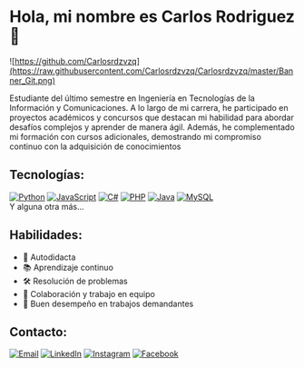 # Hola, mi nombre es Carlos Rodriguez 👋

![https://github.com/Carlosrdzvzq](https://raw.githubusercontent.com/Carlosrdzvzq/Carlosrdzvzq/master/Banner_Git.png)

Estudiante del último semestre en Ingeniería en Tecnologías de la Información y Comunicaciones.
A lo largo de mi carrera, he participado en proyectos académicos y concursos que destacan mi
habilidad para abordar desafíos complejos y aprender de manera ágil. Además, he
complementado mi formación con cursos adicionales, demostrando mi compromiso continuo con
la adquisición de conocimientos

## Tecnologías:
  [![Python](https://img.shields.io/badge/Python-yellow?style=for-the-badge&logo=python&logoColor=white&labelColor=101010)]()
  [![JavaScript](https://img.shields.io/badge/JavaScript-F7DF1E?style=for-the-badge&logo=javascript&logoColor=white&labelColor=101010)]()
  [![C#](https://img.shields.io/badge/C%23-239120?style=for-the-badge&logo=c-sharp&logoColor=white&labelColor=101010)]()
  [![PHP](https://img.shields.io/badge/PHP-777BB4?style=for-the-badge&logo=php&logoColor=white&labelColor=101010)]()
  [![Java](https://img.shields.io/badge/Java-007396?style=for-the-badge&logo=java&logoColor=white&labelColor=101010)]()
  [![MySQL](https://img.shields.io/badge/MySQL-4479A1?style=for-the-badge&logo=mysql&logoColor=white&labelColor=101010)]()
  <br>
  Y alguna otra más...




## Habilidades:
- 🚀 Autodidacta
- 📚 Aprendizaje continuo
- 🛠️ Resolución de problemas
- 👥 Colaboración y trabajo en equipo
- 🌟 Buen desempeño en trabajos demandantes

## Contacto:
[![Email](https://img.shields.io/badge/carlrov2006@gmail.com-D14836?style=for-the-badge&logo=gmail&logoColor=white&labelColor=101010)](mailto:carlrov2006@gmail.com)
[![LinkedIn](https://img.shields.io/badge/LinkedIn-Carlos_Rodriguez-0077B5?style=for-the-badge&logo=linkedin&logoColor=white&labelColor=101010)](https://www.linkedin.com/in/carlos-rodriguez-vazquez-201925211/)
[![Instagram](https://img.shields.io/badge/Instagram-@krlosn~n-E4405F?style=for-the-badge&logo=instagram&logoColor=white&labelColor=101010)](https://www.instagram.com/krlosn_n/)
[![Facebook](https://img.shields.io/badge/Facebook-@Carlos-1877F2?style=for-the-badge&logo=facebook&logoColor=white&labelColor=101010)](https://www.facebook.com/carlos.r.zer)


